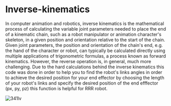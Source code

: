 # Inverse-kinematics
In computer animation and robotics, inverse kinematics is the mathematical process of calculating the variable joint parameters needed to place the end of a kinematic chain, such as a robot manipulator or animation character's skeleton, in a given position and orientation relative to the start of the chain. Given joint parameters, the position and orientation of the chain's end, e.g. the hand of the character or robot, can typically be calculated directly using multiple applications of trigonometric formulas, a process known as forward kinematics. However, the reverse operation is, in general, much more challenging.
Due to the hard calculations behind the inverse kinematics this code was done in order to help you to find the robot's links angles in order to achieve the desired position for your end effector by choosing the length of your robot's links and specify the desired position of the end efffector (px, py, pz) 
this function is helpful for RRR robot.

![341lv](https://user-images.githubusercontent.com/63423744/177005618-e824df75-7165-41d1-826a-c0b4af11992d.png)
